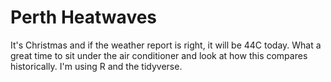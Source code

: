 # Perth Heatwaves

It's Christmas and if the weather report is right, it will be 44C today. What a great time to sit under the air conditioner and look at how this compares historically. I'm using R and the tidyverse.